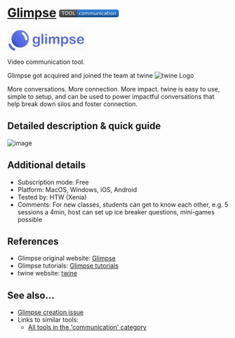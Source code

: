 # [Glimpse](https://www.joinglimpse.com/post/how-to-do-speed-dating-on-zoom)  [<img src="images/communication.png" align="bottom">](https://github.com/e-CLOSE/Toolbox/issues?q=label%3A01_TOOL+label%3Acommunication)

[<img src="images/glimpse.png" align="bottom" height="50" alt="glimpse Logo">](https://www.jointglimpse.com)

Video communication tool.

Glimpse got acquired and joined the team at twine
![twine Logo](https://user-images.githubusercontent.com/96419022/157192140-fe8354fe-bc90-434d-86bf-6693ec083528.png)

More conversations. More connection. More impact.
twine is easy to use, simple to setup, and can be used to power impactful conversations that help break down silos and foster connection.

## Detailed description & quick guide

![image](https://user-images.githubusercontent.com/96419022/157194170-b3027cd8-dd09-42f7-b52b-fcd209a5c568.png)


## Additional details

- Subscription mode: Free
- Platform: MacOS, Windows, iOS, Android
- Tested by: HTW (Xenia)
- Comments: For new classes, students can get to know each other, e.g. 5 sessions a 4min, host can set up ice breaker questions, mini-games possible


## References

- Glimpse original website: [Glimpse](https://www.joinglimpse.com/post/how-to-do-speed-dating-on-zoom)
- Glimpse tutorials: [Glimpse tutorials](https://www.youtube.com/channel/UC2kSnGYiZ6uCOBdzwSdXOyw/featured)
- twine website: [twine](https://try.twine.nyc/)


## See also...

- [Glimpse creation issue](https://github.com/e-CLOSE/Toolbox/issues/143)
- Links to similar tools:
  - [All tools in the 'communication' category](https://github.com/e-CLOSE/Toolbox/issues?q=label%3A01_TOOL+label%3Acommunication)
